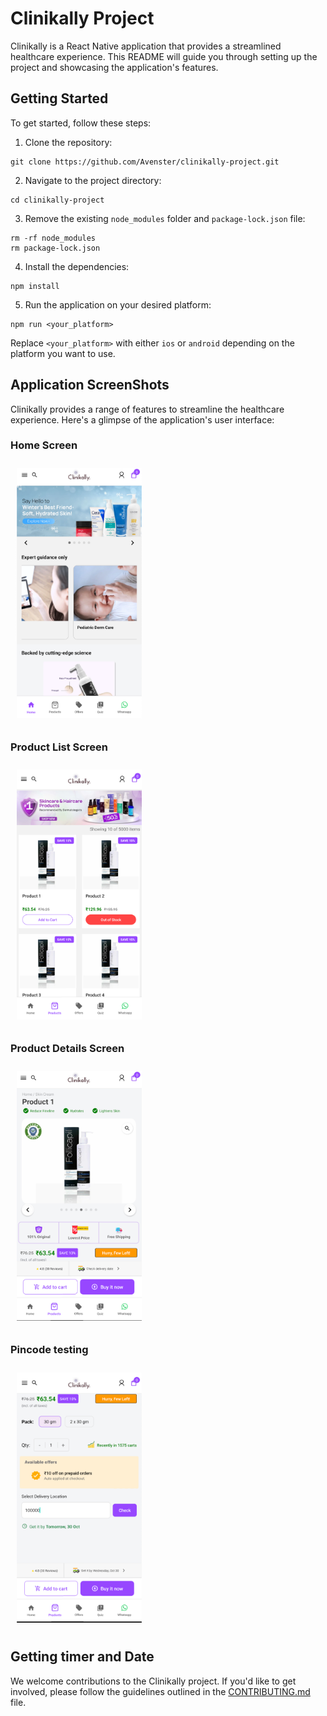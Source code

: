 # Clinikally Project

Clinikally is a React Native application that provides a streamlined healthcare experience. This README will guide you through setting up the project and showcasing the application's features.

## Getting Started

To get started, follow these steps:

1. Clone the repository:
```
git clone https://github.com/Avenster/clinikally-project.git
```

2. Navigate to the project directory:
```
cd clinikally-project
```

3. Remove the existing `node_modules` folder and `package-lock.json` file:
```
rm -rf node_modules
rm package-lock.json
```

4. Install the dependencies:
```
npm install
```

5. Run the application on your desired platform:
```
npm run <your_platform>
```

Replace `<your_platform>` with either `ios` or `android` depending on the platform you want to use.

## Application ScreenShots

Clinikally provides a range of features to streamline the healthcare experience. Here's a glimpse of the application's user interface:

### Home Screen
<img src="./ss1.png" alt="Screenshot 1" width="200" height="400" style="margin: 10px;">


### Product List Screen
<img src="./ss2.png" alt="Screenshot 1" width="200" height="400" style="margin: 10px;">

### Product Details Screen
<img src="./ss3.png" alt="Screenshot 1" width="200" height="400" style="margin: 10px;">

### Pincode testing
<img src="./ss4.png" alt="Screenshot 1" width="200" height="400" style="margin: 10px;">

## Getting timer and Date

We welcome contributions to the Clinikally project. If you'd like to get involved, please follow the guidelines outlined in the [CONTRIBUTING.md](CONTRIBUTING.md) file.


